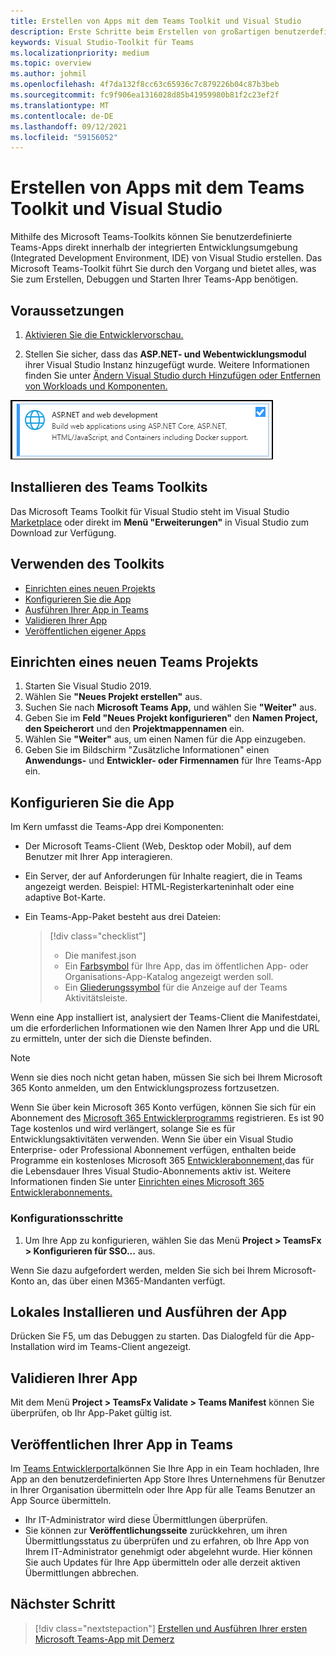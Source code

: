 ```yaml
---
title: Erstellen von Apps mit dem Teams Toolkit und Visual Studio
description: Erste Schritte beim Erstellen von großartigen benutzerdefinierten Apps direkt in Visual Studio mit dem Microsoft Teams Toolkit
keywords: Visual Studio-Toolkit für Teams
ms.localizationpriority: medium
ms.topic: overview
ms.author: johmil
ms.openlocfilehash: 4f7da132f8cc63c65936c7c879226b04c87b3beb
ms.sourcegitcommit: fc9f906ea1316028d85b41959980b81f2c23ef2f
ms.translationtype: MT
ms.contentlocale: de-DE
ms.lasthandoff: 09/12/2021
ms.locfileid: "59156052"
---
```

# <a name="build-apps-with-the-teams-toolkit-and-visual-studio"></a>Erstellen von Apps mit dem Teams Toolkit und Visual Studio

Mithilfe des Microsoft Teams-Toolkits können Sie benutzerdefinierte Teams-Apps direkt innerhalb der integrierten Entwicklungsumgebung (Integrated Development Environment, IDE) von Visual Studio erstellen. Das Microsoft Teams-Toolkit führt Sie durch den Vorgang und bietet alles, was Sie zum Erstellen, Debuggen und Starten Ihrer Teams-App benötigen.

## <a name="prerequisites"></a>Voraussetzungen

1. [Aktivieren Sie die Entwicklervorschau.](../resources/dev-preview/developer-preview-intro.md#enable-developer-preview)

2. Stellen Sie sicher, dass das **<span>ASP.NET-</span> und Webentwicklungsmodul** ihrer Visual Studio Instanz hinzugefügt wurde. Weitere Informationen finden Sie unter [Ändern Visual Studio durch Hinzufügen oder Entfernen von Workloads und Komponenten.](/visualstudio/install/modify-visual-studio?view=vs-2019&preserve-view=true)

![Visual Studio asp.net-Modul](../assets/images/visual-studio-web-dev-module.png)

## <a name="install-the-teams-toolkit"></a>Installieren des Teams Toolkits

Das Microsoft Teams Toolkit für Visual Studio steht im Visual Studio [Marketplace](https://marketplace.visualstudio.com/items?itemName=msft-vsteamstoolkit.vsteamstoolkit) oder direkt im **Menü "Erweiterungen"** in Visual Studio zum Download zur Verfügung.

## <a name="use-the-toolkit"></a>Verwenden des Toolkits

- [Einrichten eines neuen Projekts](#set-up-a-new-teams-project)
- [Konfigurieren Sie die App](#configure-your-app)
- [Ausführen Ihrer App in Teams](#install-and-run-your-app-locally)
- [Validieren Ihrer App](#validate-your-app)
- [Veröffentlichen eigener Apps](#publish-your-app-to-teams)

## <a name="set-up-a-new-teams-project"></a>Einrichten eines neuen Teams Projekts

1. Starten Sie Visual Studio 2019.
2. Wählen Sie **"Neues Projekt erstellen"** aus.
3. Suchen Sie nach **Microsoft Teams App,** und wählen Sie **"Weiter"** aus.
4. Geben Sie im **Feld "Neues Projekt konfigurieren"** den **Namen Project,** **den Speicherort** und den **Projektmappennamen** ein.
5. Wählen Sie **"Weiter"** aus, um einen Namen für die App einzugeben.
6. Geben Sie im Bildschirm "Zusätzliche Informationen" einen **Anwendungs-** und **Entwickler- oder Firmennamen** für Ihre Teams-App ein.

## <a name="configure-your-app"></a>Konfigurieren Sie die App

Im Kern umfasst die Teams-App drei Komponenten:

- Der Microsoft Teams-Client (Web, Desktop oder Mobil), auf dem Benutzer mit Ihrer App interagieren.
- Ein Server, der auf Anforderungen für Inhalte reagiert, die in Teams angezeigt werden. Beispiel: HTML-Registerkarteninhalt oder eine adaptive Bot-Karte.
- Ein Teams-App-Paket besteht aus drei Dateien:

    > [!div class="checklist"]
    >
    > - Die manifest.json
    > - Ein [Farbsymbol](../resources/schema/manifest-schema.md#icons) für Ihre App, das im öffentlichen App- oder Organisations-App-Katalog angezeigt werden soll.
    > - Ein [Gliederungssymbol](../resources/schema/manifest-schema.md#icons) für die Anzeige auf der Teams Aktivitätsleiste.

Wenn eine App installiert ist, analysiert der Teams-Client die Manifestdatei, um die erforderlichen Informationen wie den Namen Ihrer App und die URL zu ermitteln, unter der sich die Dienste befinden.

> [!NOTE]
>Wenn sie dies noch nicht getan haben, müssen Sie sich bei Ihrem Microsoft 365 Konto anmelden, um den Entwicklungsprozess fortzusetzen.
>
> Wenn Sie über kein Microsoft 365 Konto verfügen, können Sie sich für ein Abonnement des [Microsoft 365 Entwicklerprogramms](https://developer.microsoft.com/microsoft-365/dev-program) registrieren. Es ist 90 Tage kostenlos und wird verlängert, solange Sie es für Entwicklungsaktivitäten verwenden. Wenn Sie über ein Visual Studio Enterprise- oder Professional Abonnement verfügen, enthalten beide Programme ein kostenloses Microsoft 365 [Entwicklerabonnement,](https://aka.ms/MyVisualStudioBenefits)das für die Lebensdauer Ihres Visual Studio-Abonnements aktiv ist. Weitere Informationen finden Sie unter [Einrichten eines Microsoft 365 Entwicklerabonnements.](/office/developer-program/office-365-developer-program-get-started)

### <a name="configuration-steps"></a>Konfigurationsschritte 

1. Um Ihre App zu konfigurieren, wählen Sie das Menü **Project > TeamsFx > Konfigurieren für SSO...** aus.

Wenn Sie dazu aufgefordert werden, melden Sie sich bei Ihrem Microsoft-Konto an, das über einen M365-Mandanten verfügt.

## <a name="install-and-run-your-app-locally"></a>Lokales Installieren und Ausführen der App

Drücken Sie F5, um das Debuggen zu starten. Das Dialogfeld für die App-Installation wird im Teams-Client angezeigt.

## <a name="validate-your-app"></a>Validieren Ihrer App

Mit dem Menü **Project > TeamsFx Validate > Teams Manifest** können Sie überprüfen, ob Ihr App-Paket gültig ist.

## <a name="publish-your-app-to-teams"></a>Veröffentlichen Ihrer App in Teams

Im [Teams Entwicklerportal](https://dev.teams.microsoft.com/home)können Sie Ihre App in ein Team hochladen, Ihre App an den benutzerdefinierten App Store Ihres Unternehmens für Benutzer in Ihrer Organisation übermitteln oder Ihre App für alle Teams Benutzer an App Source übermitteln.

- Ihr IT-Administrator wird diese Übermittlungen überprüfen.
- Sie können zur **Veröffentlichungsseite** zurückkehren, um ihren Übermittlungsstatus zu überprüfen und zu erfahren, ob Ihre App von Ihrem IT-Administrator genehmigt oder abgelehnt wurde. Hier können Sie auch Updates für Ihre App übermitteln oder alle derzeit aktiven Übermittlungen abbrechen.

## <a name="next-step"></a>Nächster Schritt

> [!div class="nextstepaction"]
> [Erstellen und Ausführen Ihrer ersten Microsoft Teams-App mit Demerz](../get-started/first-app-blazor.md)
